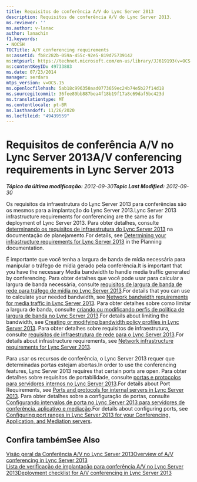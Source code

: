 ```yaml
---
title: Requisitos de conferência A/V do Lync Server 2013
description: Requisitos de conferência A/V do Lync Server 2013.
ms.reviewer: ''
ms.author: v-lanac
author: lanachin
f1.keywords:
- NOCSH
TOCTitle: A/V conferencing requirements
ms:assetid: fb8c282b-059a-455c-92e5-819d75739142
ms:mtpsurl: https://technet.microsoft.com/en-us/library/JJ619193(v=OCS.15)
ms:contentKeyID: 49733883
ms.date: 07/23/2014
manager: serdars
mtps_version: v=OCS.15
ms.openlocfilehash: 5ab18c996350aad0773659ec24b74e5b27f14d18
ms.sourcegitcommit: 36fee89bb887bea4f18b19f17a8c69daf5bc423d
ms.translationtype: MT
ms.contentlocale: pt-BR
ms.lasthandoff: 11/26/2020
ms.locfileid: "49439559"
---
```

# <a name="av-conferencing-requirements-in-lync-server-2013"></a><span data-ttu-id="0569f-103">Requisitos de conferência A/V no Lync Server 2013</span><span class="sxs-lookup"><span data-stu-id="0569f-103">A/V conferencing requirements in Lync Server 2013</span></span>

<div data-xmlns="http://www.w3.org/1999/xhtml">

<div class="topic" data-xmlns="http://www.w3.org/1999/xhtml" data-msxsl="urn:schemas-microsoft-com:xslt" data-cs="https://msdn.microsoft.com/">

<div data-asp="https://msdn2.microsoft.com/asp">



</div>

<div id="mainSection">

<div id="mainBody"><span data-ttu-id="0569f-104">

<span> </span></span><span class="sxs-lookup"><span data-stu-id="0569f-104">

<span> </span></span></span>

<span data-ttu-id="0569f-105">_**Tópico da última modificação:** 2012-09-30_</span><span class="sxs-lookup"><span data-stu-id="0569f-105">_**Topic Last Modified:** 2012-09-30_</span></span>

<span data-ttu-id="0569f-106">Os requisitos da infraestrutura do Lync Server 2013 para conferências são os mesmos para a implantação do Lync Server 2013.</span><span class="sxs-lookup"><span data-stu-id="0569f-106">Lync Server 2013 infrastructure requirements for conferencing are the same as for deployment of Lync Server 2013.</span></span> <span data-ttu-id="0569f-107">Para obter detalhes, consulte [determinando os requisitos de infraestrutura do Lync Server 2013](lync-server-2013-determining-your-infrastructure-requirements.md) na documentação de planejamento.</span><span class="sxs-lookup"><span data-stu-id="0569f-107">For details, see [Determining your infrastructure requirements for Lync Server 2013](lync-server-2013-determining-your-infrastructure-requirements.md) in the Planning documentation.</span></span>

<span data-ttu-id="0569f-108">É importante que você tenha a largura de banda de mídia necessária para manipular o tráfego de mídia gerado pela conferência.</span><span class="sxs-lookup"><span data-stu-id="0569f-108">It is important that you have the necessary Media bandwidth to handle media traffic generated by conferencing.</span></span> <span data-ttu-id="0569f-109">Para obter detalhes que você pode usar para calcular a largura de banda necessária, consulte [requisitos de largura de banda de rede para tráfego de mídia no Lync Server 2013](lync-server-2013-network-bandwidth-requirements-for-media-traffic.md).</span><span class="sxs-lookup"><span data-stu-id="0569f-109">For details that you can use to calculate your needed bandwidth, see [Network bandwidth requirements for media traffic in Lync Server 2013](lync-server-2013-network-bandwidth-requirements-for-media-traffic.md).</span></span> <span data-ttu-id="0569f-110">Para obter detalhes sobre como limitar a largura de banda, consulte [criando ou modificando perfis de política de largura de banda no Lync Server 2013](lync-server-2013-creating-or-modifying-bandwidth-policy-profiles.md).</span><span class="sxs-lookup"><span data-stu-id="0569f-110">For details about limiting the bandwidth, see [Creating or modifying bandwidth policy profiles in Lync Server 2013](lync-server-2013-creating-or-modifying-bandwidth-policy-profiles.md).</span></span> <span data-ttu-id="0569f-111">Para obter detalhes sobre requisitos de infraestrutura, consulte [requisitos de infraestrutura de rede para o Lync Server 2013](lync-server-2013-network-infrastructure-requirements.md).</span><span class="sxs-lookup"><span data-stu-id="0569f-111">For details about infrastructure requirements, see [Network infrastructure requirements for Lync Server 2013](lync-server-2013-network-infrastructure-requirements.md).</span></span>

<span data-ttu-id="0569f-112">Para usar os recursos de conferência, o Lync Server 2013 requer que determinadas portas estejam abertas.</span><span class="sxs-lookup"><span data-stu-id="0569f-112">In order to use the conferencing features, Lync Server 2013 requires that certain ports are open.</span></span> <span data-ttu-id="0569f-113">Para obter detalhes sobre requisitos de portabilidade, consulte [portas e protocolos para servidores internos no Lync Server 2013](lync-server-2013-ports-and-protocols-for-internal-servers.md).</span><span class="sxs-lookup"><span data-stu-id="0569f-113">For details about Port Requirements, see [Ports and protocols for internal servers in Lync Server 2013](lync-server-2013-ports-and-protocols-for-internal-servers.md).</span></span> <span data-ttu-id="0569f-114">Para obter detalhes sobre a configuração de portas, consulte [Configurando intervalos de porta no Lync Server 2013 para servidores de conferência, aplicativo e mediação](lync-server-2013-configuring-port-ranges-for-your-conferencing-application-and-mediation-servers.md).</span><span class="sxs-lookup"><span data-stu-id="0569f-114">For details about configuring ports, see [Configuring port ranges in Lync Server 2013 for your Conferencing, Application, and Mediation servers](lync-server-2013-configuring-port-ranges-for-your-conferencing-application-and-mediation-servers.md).</span></span>

<div>

## <a name="see-also"></a><span data-ttu-id="0569f-115">Confira também</span><span class="sxs-lookup"><span data-stu-id="0569f-115">See Also</span></span>


[<span data-ttu-id="0569f-116">Visão geral da Conferência A/V no Lync Server 2013</span><span class="sxs-lookup"><span data-stu-id="0569f-116">Overview of A/V conferencing in Lync Server 2013</span></span>](lync-server-2013-a-v-conferencing-overview.md)  
[<span data-ttu-id="0569f-117">Lista de verificação de implantação para conferência A/V no Lync Server 2013</span><span class="sxs-lookup"><span data-stu-id="0569f-117">Deployment checklist for A/V conferencing in Lync Server 2013</span></span>](lync-server-2013-deployment-checklist-for-a-v-conferencing.md)  
  

<span data-ttu-id="0569f-118"></div>

</div>

<span> </span>

</div>

</div>

</span><span class="sxs-lookup"><span data-stu-id="0569f-118"></div>

</div>

<span> </span>

</div>

</div>

</span></span></div>

